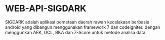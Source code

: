 # WEB-API-SIGDARK
SIGDARK adalah aplikasi pemetaan daerah rawan kecelakaan berbasis android yang dibangun menggunakan framework 7 dan codeigniter. dengan menggunkan AEK, UCL, BKA dan Z-Score untuk metode analisa data
